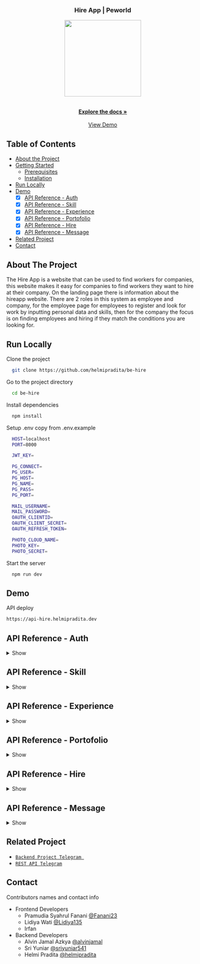 <br />
<p align="center">

  <h3 align="center">Hire App | Peworld</h3>
  <p align="center">
    <image align="center" width="200" src='https://res.cloudinary.com/dnu5su7ft/image/upload/v1674602322/Group_980_1_gtukdx.png' />
  </p>

  <p align="center">
    <br />
    <a href="https://github.com/helmipradita/be-hire"><strong>Explore the docs »</strong></a>
    <br />
    <br />
    <a href="https://api-hire.helmipradita.dev">View Demo</a>
  </p>
</p>



## Table of Contents

* [About the Project](#about-the-project)
* [Getting Started](#getting-started)
  * [Prerequisites](#prerequisites)
  * [Installation](#installation)
* [Run Locally](https://github.com/helmipradita/be-telegram/edit/main/README.md#run-locally)
* [Demo](https://github.com/helmipradita/be-telegram/edit/main/README.md#demo)
  *  [x] [API Reference - Auth](#api-reference---auth)
  *  [x] [API Reference - Skill](#api-reference---skill)
  *  [x] [API Reference - Experience](#api-reference---experience)
  *  [x] [API Reference - Portofolio](#api-reference---portofolio)
  *  [x] [API Reference - Hire](#api-reference---hire)
  *  [x] [API Reference - Message](#api-reference---message)
* [Related Project](#related-project)
* [Contact](#contact)

## About The Project

The Hire App is a website that can be used to find workers for companies, this website makes it easy for companies to find workers they want to hire at their company. On the landing page there is information about the hireapp website. There are 2 roles in this system as employee and company, for the employee page for employees to register and look for work by inputting personal data and skills, then for the company the focus is on finding employees and hiring if they match the conditions you are looking for.

## Run Locally

Clone the project

```bash
  git clone https://github.com/helmipradita/be-hire
```

Go to the project directory

```bash
  cd be-hire
```

Install dependencies

```bash
  npm install
```

Setup .env copy from .env.example

```bash
  HOST=localhost
  PORT=8000

  JWT_KEY=

  PG_CONNECT=
  PG_USER=
  PG_HOST=
  PG_NAME=
  PG_PASS=
  PG_PORT=

  MAIL_USERNAME=
  MAIL_PASSWORD=
  OAUTH_CLIENTID=
  OAUTH_CLIENT_SECRET=
  OAUTH_REFRESH_TOKEN=

  PHOTO_CLOUD_NAME=
  PHOTO_KEY=
  PHOTO_SECRET=
```

Start the server

```bash
  npm run dev
```

## Demo

API deploy 

```bash
https://api-hire.helmipradita.dev
```

## API Reference - Auth

<details>
<summary>Show</summary>
<br>

#### Register employee

```
  POST /auth/register/employee
```

Field body form

| Field      | Type     | Description                     |
| :--------- | :------- | :------------------------------ |
| `name` | `string` | **Required**. name          |
| `email`    | `string` | **Required**. with format email |
| `phone`    | `string` | **Required**. with format phone |
| `password` | `string` | **Required**. password          |

Response 200

```json
{
  "success": true,
  "statusCode": 200,
  "data": {
    "email": "helmi1@gmai.com",
    "otp": "821402"
  },
  "message": "register success please check your email"
}
```

#### Register company

```
  POST /auth/register/company
```

Field body form

| Field      | Type     | Description                     |
| :--------- | :------- | :------------------------------ |
| `name` | `string` | **Required**. name          |
| `email`    | `string` | **Required**. with format email |
| `phone`    | `string` | **Required**. with format phone |
| `password` | `string` | **Required**. password          |
| `company_name` | `string` | **Required**. company_name          |
| `postition` | `string` | **Required**. postition          |

Response 200

```json
{
  "success": true,
  "statusCode": 200,
  "data": {
    "email": "helmi.pradita.a@gmail.com",
    "otp": "973809"
  },
  "message": "register success please check your email"
}
```

#### Login

```
  POST /auth/login
```

Field body form

| Field      | Type     | Description                     |
| :--------- | :------- | :------------------------------ |
| `email`    | `string` | **Required**. with format email |
| `password` | `string` | **Required**. password          |

Response 200

```json
{
  "success": true,
  "statusCode": 200,
  "data": {
    "id": "0a67ed4a-a7bb-43f2-834f-2adbe4f35452",
    "name": "Helmi Pradita",
    "email": "helmi.pradita.a@gmail.com",
    "phone": "085708572498",
    "role": "company",
    "token": "eyJhbGciOiJIUzI1NiIsInR5cCI6IkpXVCJ9.eyJpZCI6IjBhNjdlZDRhLWE3YmItNDNmMi04MzRmLTJhZGJlNGYzNTQ1MiIsIm5hbWUiOiJIZWxtaSBQcmFkaXRhIiwiZW1haWwiOiJoZWxtaS5wcmFkaXRhLmFAZ21haWwuY29tIiwicm9sZSI6ImNvbXBhbnkiLCJpYXQiOjE2NzQ2MDUxMzgsImV4cCI6MTY3NDYwODczOH0.90_pzGLbDdCdU0VbElkBNJdUMNitOF0tIhS_e7UPw4s",
    "refreshToken": "eyJhbGciOiJIUzI1NiIsInR5cCI6IkpXVCJ9.eyJpZCI6IjBhNjdlZDRhLWE3YmItNDNmMi04MzRmLTJhZGJlNGYzNTQ1MiIsIm5hbWUiOiJIZWxtaSBQcmFkaXRhIiwiZW1haWwiOiJoZWxtaS5wcmFkaXRhLmFAZ21haWwuY29tIiwicm9sZSI6ImNvbXBhbnkiLCJpYXQiOjE2NzQ2MDUxMzgsImV4cCI6MTY3NDY5MTUzOH0.KbzESbIE11CP4LUiQQyViwq9XCAXkanxGgQLVc3qdVk"
  },
  "message": "login success"
}
```

#### Verification

```
  POST /auth/verification
```

Field body form

| Field      | Type     | Description                     |
| :--------- | :------- | :------------------------------ |
| `email`    | `string` | **Required**. with format email |
| `otp` | `string` | **Required**. otp          |

Response 200

```json
{
  "success": true,
  "statusCode": 200,
  "data": "helmi.pradita.a@gmail.com",
  "message": "verification account success"
}
```

#### Edit profile company

```
  PUT /auth/update-company
```

Field auth

| Field    | Type     | Description                             |
| :------- | :------- | :-------------------------------------- |
| `bearer` | `string` | **Required**. token from response login |

Field body form

| Field      | Type     | Description            |
| :--------- | :------- | :--------------------- |
| `company_name` | `string` | **Required**. company_name |
| `position`     | `string` | **Required**. position     |
| `province`    | `file`   | **Required**. province    |
| `city`    | `file`   | **Required**. city    |
| `description`    | `file`   | **Required**. description    |
| `company_email`    | `file`   | **Required**. company_email    |
| `company_phone`    | `file`   | **Required**. company_phone    |
| `linkedin`    | `file`   | **Required**. linkedin    |
| `photo`    | `file`   | **Required**. photo    |

Response 200

```json
{
  "success": true,
  "statusCode": 200,
  "data": {
    "id": "0a67ed4a-a7bb-43f2-834f-2adbe4f35452",
    "company_name": "PT. Indonesia update",
    "position": "HRD update",
    "province": "Jawa Timur update",
    "city": "Mojokerto update",
    "description": "Sebuah startup update",
    "company_email": "admin@ptindonesia.com update",
    "company_phone": "021333444 update",
    "linkedin": "linkedin.com update",
    "photo": "http://res.cloudinary.com/dnu5su7ft/image/upload/v1674605301/arutala/bxo6sttam9es4p18k4oq.png"
  },
  "message": "update data success"
}
```

#### Edit profile employee

```
  PUT /auth/update-employee
```

Field auth

| Field    | Type     | Description                             |
| :------- | :------- | :-------------------------------------- |
| `bearer` | `string` | **Required**. token from response login |

Field body form

| Field      | Type     | Description            |
| :--------- | :------- | :--------------------- |
| `job`     | `string` | **Required**. job     |
| `province`    | `file`   | **Required**. province    |
| `city`    | `file`   | **Required**. city    |
| `workplace`    | `file`   | **Required**. workplace    |
| `description`    | `file`   | **Required**. description    |
| `photo`    | `file`   | **Required**. photo    |

Response 200

```json
{
  "success": true,
  "statusCode": 200,
  "data": {
    "id": "2d530145-965e-483d-8812-871c15258b3f",
    "job": "Web developer",
    "province": "Jawa Timur",
    "city": "Mojokerto",
    "workplace": "Freelance",
    "description": "Saya seorang website developer dengan skill node js",
    "photo": "http://res.cloudinary.com/dnu5su7ft/image/upload/v1674605409/arutala/fo6rahzj7prwalmrppdw.png"
  },
  "message": "update data success"
}
```

#### Get profile

```
  GET /auth/profile
```

Field auth

| Field    | Type     | Description                             |
| :------- | :------- | :-------------------------------------- |
| `bearer` | `string` | **Required**. token from response login |

Response 200

```json
{
  "success": true,
  "statusCode": 200,
  "data": [
    {
      "id": "0a67ed4a-a7bb-43f2-834f-2adbe4f35452",
      "name": "Helmi Pradita",
      "email": "helmi.pradita.a@gmail.com",
      "phone": "085708572498",
      "company_name": "PT. Indonesia update",
      "position": "HRD update",
      "province": "Jawa Timur update",
      "city": "Mojokerto update",
      "description": "Sebuah startup update",
      "company_email": "admin@ptindonesia.com update",
      "company_phone": "021333444 update",
      "linkedin": "linkedin.com update",
      "photo": "http://res.cloudinary.com/dnu5su7ft/image/upload/v1674605301/arutala/bxo6sttam9es4p18k4oq.png"
    }
  ],
  "message": "get company profile success"
}
```

#### Get all employee
```
  GET /employee
```

Response 200

```json
{
  "success": true,
  "statusCode": 200,
  "data": {
    "result": [
      {
        "id": "e7ed9acd-50a7-4378-9dee-ba4c4c14e673",
        "name": "Sri",
        "email": "sri@gmai.com",
        "job": null,
        "province": null,
        "city": null,
        "workplace": null,
        "description": null,
        "photo": "https://res.cloudinary.com/dnu5su7ft/image/upload/v1672552579/default_profile.png"
      },
      {
        "id": "8860b6ab-dce8-4c6b-82df-cf1d53799044",
        "name": "Rizky",
        "email": "rizky@gmai.com",
        "job": null,
        "province": null,
        "city": null,
        "workplace": null,
        "description": null,
        "photo": "https://res.cloudinary.com/dnu5su7ft/image/upload/v1672552579/default_profile.png"
      },
      {
        "id": "505fb2fc-6ca5-47ef-bb2d-d4108ac83f09",
        "name": "pram",
        "email": "pram@gmai.com",
        "job": null,
        "province": null,
        "city": null,
        "workplace": null,
        "description": null,
        "photo": "https://res.cloudinary.com/dnu5su7ft/image/upload/v1672552579/default_profile.png"
      },
      {
        "id": "bf4ad019-3199-4f05-a536-1bf35898fc14",
        "name": "Pradita",
        "email": "pradita@gmai.com",
        "job": null,
        "province": null,
        "city": null,
        "workplace": null,
        "description": null,
        "photo": "https://res.cloudinary.com/dnu5su7ft/image/upload/v1672552579/default_profile.png"
      },
      {
        "id": "de870fe3-2bfb-408b-bd45-5de0ab11798c",
        "name": "mawmo",
        "email": "mawmo@gmail.com",
        "job": "Web Developer",
        "province": "Jawa Tengah",
        "city": "Klaten",
        "workplace": "Cafe",
        "description": "Hi there Im using hireapp",
        "photo": "http://res.cloudinary.com/dnu5su7ft/image/upload/v1673234118/arutala/xoao93jwtaczs5dptycj.jpg"
      },
      {
        "id": "136702b1-6368-4e26-a0ad-e61e8cb62f55",
        "name": "Lidiya",
        "email": "lidiya@gmai.com",
        "job": null,
        "province": null,
        "city": null,
        "workplace": null,
        "description": null,
        "photo": "https://res.cloudinary.com/dnu5su7ft/image/upload/v1672552579/default_profile.png"
      },
      {
        "id": "36f68084-d50b-4b76-a138-51624d3bbfc6",
        "name": "Lidiya",
        "email": "lidiya1@gmai.com",
        "job": null,
        "province": null,
        "city": null,
        "workplace": null,
        "description": null,
        "photo": "https://res.cloudinary.com/dnu5su7ft/image/upload/v1672552579/default_profile.png"
      },
      {
        "id": "8bbec821-6e94-4efd-8129-b6f8e33deed2",
        "name": "irfan",
        "email": "irfan@gmai.com",
        "job": null,
        "province": null,
        "city": null,
        "workplace": null,
        "description": null,
        "photo": "https://res.cloudinary.com/dnu5su7ft/image/upload/v1672552579/default_profile.png"
      },
      {
        "id": "440b0eb7-c752-4cf7-8539-9d4b42c642bc",
        "name": "Helmi Pradita",
        "email": "hel.mipraditaa@gmail.com",
        "job": "Web Developer",
        "province": "Sumatera Barat",
        "city": "Padang",
        "workplace": "Freelance",
        "description": "lalala yeyye lalala yeyye lalala yeyye lalala yeyye lalala yeyye lalala yeyye lalala yeyye ",
        "photo": "http://res.cloudinary.com/dnu5su7ft/image/upload/v1672978177/arutala/xszx7tjldv0lsnmtg1ob.png"
      },
      {
        "id": "f6e76396-068d-481c-ba9d-d1e0fc2b8ec0",
        "name": "Helmi Pradita",
        "email": "helmipraditaa@gmail.com",
        "job": "Web developer",
        "province": "Jawa Timur",
        "city": "Mojokerto",
        "workplace": "Freelance",
        "description": "Saya seorang website developer dengan skill node js",
        "photo": "http://res.cloudinary.com/dnu5su7ft/image/upload/v1672977081/arutala/y1ki9tlj6wxl0eov3kk3.png"
      }
    ],
    "pagination": {
      "currentPage": 1,
      "limit": 10,
      "totalData": 18,
      "totalPage": 2
    }
  },
  "message": "get employee success"
}
```

#### Get employee by id
```
  GET /employee/:id
```
Field auth

| Field    | Type     | Description                             |
| :------- | :------- | :-------------------------------------- |
| `bearer` | `string` | **Required**. token from response login |

Field body form

| Field      | Type     | Description            |
| :--------- | :------- | :--------------------- |
| `id`     | `string` | **Required**. id from employee_id     |

Response 200

```json
{
  "success": true,
  "statusCode": 200,
  "data": {
    "id": "f6e76396-068d-481c-ba9d-d1e0fc2b8ec0",
    "name": "Helmi Pradita",
    "email": "helmipraditaa@gmail.com",
    "job": "Web developer",
    "province": "Jawa Timur",
    "city": "Mojokerto",
    "workplace": "Freelance",
    "description": "Saya seorang website developer dengan skill node js",
    "photo": "http://res.cloudinary.com/dnu5su7ft/image/upload/v1672977081/arutala/y1ki9tlj6wxl0eov3kk3.png",
    "skill": [
      {
        "id": "de23a97b-ecfe-4406-bf15-6b007e755d25",
        "name": "Bootstrap lagi"
      },
      {
        "id": "9eb9b658-1818-4d8d-a082-4bb0346fc522",
        "name": "Bootstrap"
      },
      {
        "id": "d35e4cf3-8019-4511-8c76-2ca9fa6f3a97",
        "name": "Express JS"
      },
      {
        "id": "c5387fe1-d6d6-4f32-9c06-4479890a9634",
        "name": "CSS update bangettt"
      },
      {
        "id": "7b9997eb-8b30-464e-8358-c4dadd6b5fd1",
        "name": "Express JS"
      }
    ],
    "portofolio": [
      {
        "id": "e47b7b99-dd5d-4a1d-b87c-97b262084059",
        "repo_link": "github.com/helmipradita/arutalaUPDATE",
        "repo_type": "private",
        "photo": "undefined",
        "description": "REST API backend update"
      },
      {
        "id": "e70bc06f-fb6a-45b3-bc23-9f70f88c7f70",
        "repo_link": "linkrepo.com",
        "repo_type": "public",
        "photo": "https://res.cloudinary.com/dxrsjyu6o/image/upload/v1672569626/ccg86myaiuqodx2drgof.png",
        "description": "Website untuk pemetaan penjual sayur"
      }
    ],
    "experience": [
      {
        "id": "6a6ea41e-e263-4198-ad85-e9f6eae7d3fe",
        "position": "Backend website",
        "company_name": "PT. Mojoketo",
        "work_start": "2022-04-30T17:00:00.000Z",
        "work_ended": "2022-06-30T17:00:00.000Z",
        "description": "Bekerja di PT. Mojokerto sebagai backend website"
      },
      {
        "id": "6cea5150-c760-4ba8-8c31-ed7300bddaf6",
        "position": "Frontend website",
        "company_name": "PT. Mojoketo",
        "work_start": "2022-04-30T17:00:00.000Z",
        "work_ended": "2022-06-30T17:00:00.000Z",
        "description": "Bekerja di PT. Mojokerto sebagai frontend website"
      },
      {
        "id": "c01b8af3-1415-4778-9430-1dea13a21a8d",
        "position": "Frontend website",
        "company_name": "PT. Mojokerto Jawa Timur",
        "work_start": "2022-02-09T17:00:00.000Z",
        "work_ended": "2022-03-09T17:00:00.000Z",
        "description": "Bekerja di PT. Mojokerto sebagai frontend website"
      },
      {
        "id": "b85a056b-75a2-45d7-99ae-690b8f6ef955",
        "position": "Backend website",
        "company_name": "PT. Mojokerto Jawa Timur",
        "work_start": "2022-02-09T17:00:00.000Z",
        "work_ended": "2022-03-09T17:00:00.000Z",
        "description": "Bekerja di PT. Mojokerto sebagai backend website"
      },
      {
        "id": "eed1ca1c-661c-4f7a-b200-ddd5da44be47",
        "position": "Fullstack website",
        "company_name": "PT. Helmi Creative",
        "work_start": "2022-01-09T17:00:00.000Z",
        "work_ended": "2022-02-09T17:00:00.000Z",
        "description": "Bekerja di PT. Helmi Creative sebagai fullstack website"
      }
    ]
  },
  "message": "get employee by id success"
}
```


</details>

## API Reference - Skill

<details>
<summary>Show</summary>
<br>

#### Insert Skill

```
  POST /skill/add
```
Field auth

| Field    | Type     | Description                             |
| :------- | :------- | :-------------------------------------- |
| `bearer` | `string` | **Required**. token from response login |

Field body form

| Field      | Type     | Description            |
| :--------- | :------- | :--------------------- |
| `name`     | `string` | **Required**. name of skill    |

Response 200

```json
{
  "success": true,
  "statusCode": 200,
  "data": {
    "id": "63aac150-305e-41e4-b88d-81bc06f0b0c6",
    "user_id": "2d530145-965e-483d-8812-871c15258b3f",
    "name": "Express JS"
  },
  "message": "insert skill success"
}
```

#### Get all skill

```
  GET /skill
```

Field auth

| Field   | Type     | Description                            |
| :------ | :------- | :------------------------------------- |
| `bearer` | `string` | **Required**. token from response login        |

Response 200

```json
{
  "success": true,
  "statusCode": 200,
  "data": [
    {
      "id": "63aac150-305e-41e4-b88d-81bc06f0b0c6",
      "user_id": "2d530145-965e-483d-8812-871c15258b3f",
      "name": "Express JS"
    },
    {
      "id": "fd2297a7-ff05-4984-a15c-5aba69dce636",
      "user_id": "2d530145-965e-483d-8812-871c15258b3f",
      "name": "HTML"
    }
  ],
  "message": "get skill success"
}
```

#### Get skill by user id

```
  GET /skill/:id
```
Field auth

| Field   | Type     | Description                            |
| :------ | :------- | :------------------------------------- |
| `bearer` | `string` | **Required**. token from response login        |

Field body params

| Field      | Type     | Description            |
| :--------- | :------- | :--------------------- |
| `id`     | `string` | **Required**. id from user_id    |

Response 200

```json
{
  "success": true,
  "statusCode": 200,
  "data": [
    {
      "id": "de23a97b-ecfe-4406-bf15-6b007e755d25",
      "user_id": "f6e76396-068d-481c-ba9d-d1e0fc2b8ec0",
      "name": "Bootstrap lagi"
    },
    {
      "id": "9eb9b658-1818-4d8d-a082-4bb0346fc522",
      "user_id": "f6e76396-068d-481c-ba9d-d1e0fc2b8ec0",
      "name": "Bootstrap"
    },
    {
      "id": "d35e4cf3-8019-4511-8c76-2ca9fa6f3a97",
      "user_id": "f6e76396-068d-481c-ba9d-d1e0fc2b8ec0",
      "name": "Express JS"
    },
    {
      "id": "c5387fe1-d6d6-4f32-9c06-4479890a9634",
      "user_id": "f6e76396-068d-481c-ba9d-d1e0fc2b8ec0",
      "name": "CSS update bangettt"
    },
    {
      "id": "7b9997eb-8b30-464e-8358-c4dadd6b5fd1",
      "user_id": "f6e76396-068d-481c-ba9d-d1e0fc2b8ec0",
      "name": "Express JS"
    }
  ],
  "message": "get skill success"
}
```

#### Update skill

```
  PUT /skill/:id
```
Field auth

| Field   | Type     | Description                            |
| :------ | :------- | :------------------------------------- |
| `bearer` | `string` | **Required**. token from response login        |

Field body params

| Field      | Type     | Description            |
| :--------- | :------- | :--------------------- |
| `id`     | `string` | **Required**. id from skill_id    |

Field body form

| Field      | Type     | Description            |
| :--------- | :------- | :--------------------- |
| `name`     | `string` | **Required**. name of skill    |


Response 200

```json
{
  "success": true,
  "statusCode": 200,
  "data": {
    "id": "63aac150-305e-41e4-b88d-81bc06f0b0c6",
    "user_id": "2d530145-965e-483d-8812-871c15258b3f",
    "name": "Express JS update"
  },
  "message": "update skill success"
}
```

#### Delete skill

```
  PUT /skill/:id
```

Field auth

| Field   | Type     | Description                            |
| :------ | :------- | :------------------------------------- |
| `bearer` | `string` | **Required**. token from response login        |

Field body params

| Field   | Type     | Description                            |
| :------ | :------- | :------------------------------------- |
| `id` | `string` | **Required**. id from skill_id        |

Response 200

```json
{
  "success": true,
  "statusCode": 200,
  "data": {
    "id": "fd2297a7-ff05-4984-a15c-5aba69dce636",
    "user_id": "2d530145-965e-483d-8812-871c15258b3f",
    "name": "HTML"
  },
  "message": "delete skill success"
}
```

</details>

## API Reference - Experience

<details>
<summary>Show</summary>
<br>

#### Insert Experience

```
  POST /experience/add
```
Field auth

| Field    | Type     | Description                             |
| :------- | :------- | :-------------------------------------- |
| `bearer` | `string` | **Required**. token from response login |

Field body form

| Field      | Type     | Description            |
| :--------- | :------- | :--------------------- |
| `name`     | `string` | **Required**. name of skill    |
| `company_name`     | `string` | **Required**. company_name    |
| `work_start`     | `string` | **Required**. work_start    |
| `work_ended`     | `string` | **Required**. work_ended    |
| `description`     | `string` | **Required**. description    |

Response 200

```json
{
  "success": true,
  "statusCode": 200,
  "data": {
    "id": "69514344-9efe-47ee-806e-c862d834e50a",
    "user_id": "2d530145-965e-483d-8812-871c15258b3f",
    "position": "Frontend website",
    "company_name": "PT. Helmi ",
    "work_start": "2022-02-10",
    "work_ended": "2022-04-10",
    "description": "Bekerja di PT. Helmi Creative sebagai frontend website"
  },
  "message": "insert experience success"
}
```

#### Get all experience

```
  GET /experience/
```

Field auth

| Field   | Type     | Description                            |
| :------ | :------- | :------------------------------------- |
| `bearer` | `string` | **Required**. token from response login        |

Response 200

```json
{
  "success": true,
  "statusCode": 200,
  "data": {
    "result": [
      {
        "id": "69514344-9efe-47ee-806e-c862d834e50a",
        "user_id": "2d530145-965e-483d-8812-871c15258b3f",
        "position": "Frontend website",
        "company_name": "PT. Helmi ",
        "work_start": "10 February  2022",
        "work_ended": "10 April     2022",
        "description": "Bekerja di PT. Helmi Creative sebagai frontend website",
        "created_at": "2023-01-25T01:24:52.198Z"
      }
    ],
    "pagination": {
      "currentPage": 1,
      "limit": 4,
      "totalData": 1,
      "totalPage": 1
    }
  },
  "message": "get experience success"
}
```

#### Get experience by user id

```
  GET /experience/:id
```
Field auth

| Field   | Type     | Description                            |
| :------ | :------- | :------------------------------------- |
| `bearer` | `string` | **Required**. token from response login        |

Field body params

| Field      | Type     | Description            |
| :--------- | :------- | :--------------------- |
| `id`     | `string` | **Required**. id from experience_id    |

Response 200

```json
{
  "success": true,
  "statusCode": 200,
  "data": [
    {
      "id": "69514344-9efe-47ee-806e-c862d834e50a",
      "user_id": "2d530145-965e-483d-8812-871c15258b3f",
      "position": "Frontend website",
      "company_name": "PT. Helmi ",
      "work_start": "10 February  2022",
      "work_ended": "10 April     2022",
      "description": "Bekerja di PT. Helmi Creative sebagai frontend website",
      "created_at": "2023-01-25T01:24:52.198Z"
    }
  ],
  "message": "get experience success"
}
```

#### Update experience

```
  PUT /experience/:id
```
Field auth

| Field   | Type     | Description                            |
| :------ | :------- | :------------------------------------- |
| `bearer` | `string` | **Required**. token from response login        |

Field body params

| Field      | Type     | Description            |
| :--------- | :------- | :--------------------- |
| `id`     | `string` | **Required**. id from experience_id    |

Field body form

| Field      | Type     | Description            |
| :--------- | :------- | :--------------------- |
| `name`     | `string` | **Required**. name of skill    |
| `company_name`     | `string` | **Required**. company_name    |
| `work_start`     | `string` | **Required**. work_start    |
| `work_ended`     | `string` | **Required**. work_ended    |
| `description`     | `string` | **Required**. description    |


Response 200

```json
{
  "success": true,
  "statusCode": 200,
  "data": {
    "id": "69514344-9efe-47ee-806e-c862d834e50a",
    "user_id": "2d530145-965e-483d-8812-871c15258b3f",
    "position": "Backend website update",
    "company_name": "PT. Helmi update",
    "work_start": "2022-02-10",
    "work_ended": "2022-04-10",
    "description": "Bekerja di PT. Helmi Creative sebagai backend website update"
  },
  "message": "update experience success"
}
```

#### Delete skill

```
  DELETE /experience/:id
```

Field auth

| Field   | Type     | Description                            |
| :------ | :------- | :------------------------------------- |
| `bearer` | `string` | **Required**. token from response login        |

Field body params

| Field   | Type     | Description                            |
| :------ | :------- | :------------------------------------- |
| `id` | `string` | **Required**. id from experience_id        |

Response 200

```json
{
  "success": true,
  "statusCode": 200,
  "data": {
    "id": "ebf630ab-2261-4903-89fa-50e917abb10f",
    "user_id": "2d530145-965e-483d-8812-871c15258b3f",
    "position": "Frontend website",
    "company_name": "PT. Helmi ",
    "work_start": "10 February  2022",
    "work_ended": "10 April     2022",
    "description": "Bekerja di PT. Helmi Creative sebagai frontend website",
    "created_at": "2023-01-25T01:27:10.798Z"
  },
  "message": "delete experience success"
}
```

</details>

## API Reference - Portofolio

<details>
<summary>Show</summary>
<br>

#### Insert portofolio

```
  POST /portofolio/add
```
Field auth

| Field    | Type     | Description                             |
| :------- | :------- | :-------------------------------------- |
| `bearer` | `string` | **Required**. token from response login |

Field body form

| Field      | Type     | Description            |
| :--------- | :------- | :--------------------- |
| `repo_link`     | `string` | **Required**. repo_link    |
| `repo_type`     | `string` | **Required**. repo_type    |
| `description`     | `string` | **Required**. description    |
| `photo`     | `string` | **Required**. photo    |

Response 200

```json
{
  "success": true,
  "statusCode": 200,
  "data": {
    "id": "e45d461b-c071-4a17-98f0-199c703c76aa",
    "user_id": "2d530145-965e-483d-8812-871c15258b3f",
    "repo_link": "github.com/helmipradita/arutala",
    "repo_type": "android",
    "photo": "http://res.cloudinary.com/dnu5su7ft/image/upload/v1674606547/arutala/wfwlpa5jks1rzkbuxa1b.png",
    "description": "REST API backend"
  },
  "message": "insert portofolio success"
}
```

#### Get all portofolio

```
  GET /portofolio/
```

Field auth

| Field   | Type     | Description                            |
| :------ | :------- | :------------------------------------- |
| `bearer` | `string` | **Required**. token from response login        |

Response 200

```json
{
  "success": true,
  "statusCode": 200,
  "data": {
    "result": [
      {
        "id": "e45d461b-c071-4a17-98f0-199c703c76aa",
        "user_id": "2d530145-965e-483d-8812-871c15258b3f",
        "repo_link": "github.com/helmipradita/arutala",
        "repo_type": "android",
        "photo": "http://res.cloudinary.com/dnu5su7ft/image/upload/v1674606547/arutala/wfwlpa5jks1rzkbuxa1b.png",
        "description": "REST API backend",
        "created_at": "2023-01-25T01:29:08.150Z"
      }
    ],
    "pagination": {
      "currentPage": 1,
      "limit": 4,
      "totalData": 1,
      "totalPage": 1
    }
  },
  "message": "get portofolio success"
}
```

#### Get portofolio by user id

```
  GET /portofolio/:id
```
Field auth

| Field   | Type     | Description                            |
| :------ | :------- | :------------------------------------- |
| `bearer` | `string` | **Required**. token from response login        |

Field body params

| Field      | Type     | Description            |
| :--------- | :------- | :--------------------- |
| `id`     | `string` | **Required**. id from portofolio_id    |

Response 200

```json
{
  "success": true,
  "statusCode": 200,
  "data": [
    {
      "id": "e45d461b-c071-4a17-98f0-199c703c76aa",
      "user_id": "2d530145-965e-483d-8812-871c15258b3f",
      "repo_link": "github.com/helmipradita/arutala",
      "repo_type": "android",
      "photo": "http://res.cloudinary.com/dnu5su7ft/image/upload/v1674606547/arutala/wfwlpa5jks1rzkbuxa1b.png",
      "description": "REST API backend",
      "created_at": "2023-01-25T01:29:08.150Z"
    }
  ],
  "message": "get portofolio success"
}
```

#### Update portofolio

```
  PUT /portofolio/:id
```
Field auth

| Field   | Type     | Description                            |
| :------ | :------- | :------------------------------------- |
| `bearer` | `string` | **Required**. token from response login        |

Field body params

| Field      | Type     | Description            |
| :--------- | :------- | :--------------------- |
| `id`     | `string` | **Required**. id from portofolio_id    |

Field body form

| Field      | Type     | Description            |
| :--------- | :------- | :--------------------- |
| `repo_link`     | `string` | **Required**. repo_link    |
| `repo_type`     | `string` | **Required**. repo_type    |
| `description`     | `string` | **Required**. description    |
| `photo`     | `string` | **Required**. photo    |


Response 200

```json
{
  "success": true,
  "statusCode": 200,
  "data": {
    "id": "e45d461b-c071-4a17-98f0-199c703c76aa",
    "user_id": "2d530145-965e-483d-8812-871c15258b3f",
    "repo_link": "github.com/helmipradita/arutalaUPDATE",
    "repo_type": "private",
    "description": "REST API backend update",
    "photo": "http://res.cloudinary.com/dnu5su7ft/image/upload/v1674606547/arutala/wfwlpa5jks1rzkbuxa1b.png"
  },
  "message": "update portofolio success"
}
```

#### Delete portofolio

```
  DELETE /portofolio/:id
```

Field auth

| Field   | Type     | Description                            |
| :------ | :------- | :------------------------------------- |
| `bearer` | `string` | **Required**. token from response login        |

Field body params

| Field   | Type     | Description                            |
| :------ | :------- | :------------------------------------- |
| `id` | `string` | **Required**. id from portofolio_id        |

Response 200

```json
{
  "success": true,
  "statusCode": 200,
  "data": {
    "id": "a7c0a92f-62b2-4956-8e36-a8666cbb8d5d",
    "user_id": "2d530145-965e-483d-8812-871c15258b3f",
    "repo_link": "github.com/helmipradita/arutala",
    "repo_type": "android",
    "photo": "http://res.cloudinary.com/dnu5su7ft/image/upload/v1674606665/arutala/wb6athlwurb1ckrifokh.png",
    "description": "REST API backend",
    "created_at": "2023-01-25T01:31:06.398Z"
  },
  "message": "delete portofolio success"
}
```

</details>

## API Reference - Hire

<details>
<summary>Show</summary>
<br>

#### Insert hire by employee id

```
  POST /hire/add/:id
```
Field auth

| Field    | Type     | Description                             |
| :------- | :------- | :-------------------------------------- |
| `bearer` | `string` | **Required**. token from response login |

Field params

| Field    | Type     | Description                             |
| :------- | :------- | :-------------------------------------- |
| `id`     | `string` | **Required**. id from employee_id    |

Field body form

| Field      | Type     | Description            |
| :--------- | :------- | :--------------------- |
| `position`     | `string` | **Required**. position    |
| `description`     | `string` | **Required**. description    |

Response 200

```json
{
  "success": true,
  "statusCode": 200,
  "data": {
    "id": "66e84961-c8ce-4827-9988-826bfe87d768",
    "position": "Fullstack webdeveloper",
    "company_id": "0a67ed4a-a7bb-43f2-834f-2adbe4f35452",
    "employee_id": "f6e76396-068d-481c-ba9d-d1e0fc2b8ec0",
    "description": "Haloo saya ingin menghire anda"
  },
  "message": "insert hire success"
}
```

#### Get all hire

```
  GET /hire/all
```

Field auth

| Field   | Type     | Description                            |
| :------ | :------- | :------------------------------------- |
| `bearer` | `string` | **Required**. token from response login        |

Response 200

```json
{
  "success": true,
  "statusCode": 200,
  "data": [
    {
      "id": "66e84961-c8ce-4827-9988-826bfe87d768",
      "employee_id": "f6e76396-068d-481c-ba9d-d1e0fc2b8ec0",
      "name": "Helmi Pradita",
      "position": "Fullstack webdeveloper",
      "photo": "http://res.cloudinary.com/dnu5su7ft/image/upload/v1672977081/arutala/y1ki9tlj6wxl0eov3kk3.png"
    }
  ],
  "message": "get hire success"
}
```

</details>

## API Reference - Message

<details>
<summary>Show</summary>
<br>

#### Insert message by hire id

```
  POST /message/:id
```
Field auth

| Field    | Type     | Description                             |
| :------- | :------- | :-------------------------------------- |
| `bearer` | `string` | **Required**. token from response login |

Field params

| Field    | Type     | Description                             |
| :------- | :------- | :-------------------------------------- |
| `id`     | `string` | **Required**. id from hire_id    |

Field body form

| Field      | Type     | Description            |
| :--------- | :------- | :--------------------- |
| `message`     | `string` | **Required**. message    |

Response 200

```json
{
  "success": true,
  "statusCode": 200,
  "data": {
    "hire_id": "66e84961-c8ce-4827-9988-826bfe87d768",
    "message": "Bisa pak",
    "sender_id": "f6e76396-068d-481c-ba9d-d1e0fc2b8ec0",
    "reciver_id": "0a67ed4a-a7bb-43f2-834f-2adbe4f35452"
  },
  "message": "insert message success"
}
```

#### Get message by id

```
  GET /message/:id
```

Field auth

| Field   | Type     | Description                            |
| :------ | :------- | :------------------------------------- |
| `bearer` | `string` | **Required**. token from response login        |

Field params

| Field    | Type     | Description                             |
| :------- | :------- | :-------------------------------------- |
| `id`     | `string` | **Required**. id from message_id    |

Response 200

```json
{
  "success": true,
  "statusCode": 200,
  "data": {
    "company_name": "PT. Indonesia update 6 januari",
    "position": "Fullstack webdeveloper",
    "photo": "undefined",
    "chat": [
      {
        "id": 8,
        "hire_id": "d93189ea-15da-453f-b10f-ff1d762bd806",
        "sender_id": "8e5be7b6-a77c-489d-b571-b544a128c995",
        "sender_name": "PT. Indonesia update 6 januari",
        "reciver_id": "440b0eb7-c752-4cf7-8539-9d4b42c642bc",
        "message": "Apakah anda bisa Node JS?",
        "created_at": "2023-01-04T11:28:25.880Z"
      },
      {
        "id": 4,
        "hire_id": "d93189ea-15da-453f-b10f-ff1d762bd806",
        "sender_id": "8e5be7b6-a77c-489d-b571-b544a128c995",
        "sender_name": "PT. Indonesia update 6 januari",
        "reciver_id": "440b0eb7-c752-4cf7-8539-9d4b42c642bc",
        "message": "Haloo saya ingin menghire anda",
        "created_at": "2023-01-04T10:52:44.801Z"
      }
    ]
  },
  "message": "get message success"
}
```

</details>


## Related Project
* [`Backend Project Telegram `](https://github.com/helmipradita/be-telegram)
* [`REST API Telegram`](https://api-telegram.helmipradita.dev)

## Contact

Contributors names and contact info

* Frontend Developers
  * Pramudia Syahrul Fanani [@Fanani23](https://github.com/Fanani23)
  * Lidiya Wati [@Lidiya135](https://github.com/Lidiya135)
  * Irfan 
* Backend Developers
  * Alvin Jamal Azkya [@alvinjamal](https://github.com/alvinjamal)
  * Sri Yuniar [@sriyuniar541](https://github.com/sriyuniar541)
  * Helmi Pradita [@helmipradita](https://github.com/helmipradita)
